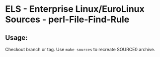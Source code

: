 # ELS - Enterprise Linux/EuroLinux Sources - perl-File-Find-Rule
 
## Usage:
  Checkout branch or tag. Use `make sources` to recreate  SOURCE0 archive.
